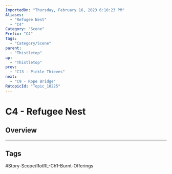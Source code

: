 ```yaml
---
ImportedOn: "Thursday, February 16, 2023 6:10:23 PM"
Aliases:
  - "Refugee Nest"
  - "C4"
Category: "Scene"
Prefix: "C4"
Tags:
  - "Category/Scene"
parent:
  - "Thistletop"
up:
  - "Thistletop"
prev:
  - "C13 - Pickle Thieves"
next:
  - "C9 - Rope Bridge"
RWtopicId: "Topic_10225"
---
```

# C4 - Refugee Nest
## Overview

---
## Tags
#Story-Scope/RotRL-Ch1-Burnt-Offerings

